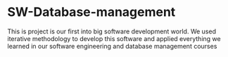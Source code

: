 # SW-Database-management
This is project is our first into big software development world. We used iterative methodology to develop this software and applied everything we learned in our software engineering and database management courses
